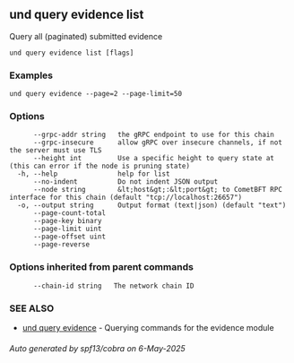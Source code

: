 ## und query evidence list

Query all (paginated) submitted evidence

```
und query evidence list [flags]
```

### Examples

```
und query evidence --page=2 --page-limit=50
```

### Options

```
      --grpc-addr string   the gRPC endpoint to use for this chain
      --grpc-insecure      allow gRPC over insecure channels, if not the server must use TLS
      --height int         Use a specific height to query state at (this can error if the node is pruning state)
  -h, --help               help for list
      --no-indent          Do not indent JSON output
      --node string        &lt;host&gt;:&lt;port&gt; to CometBFT RPC interface for this chain (default "tcp://localhost:26657")
  -o, --output string      Output format (text|json) (default "text")
      --page-count-total   
      --page-key binary    
      --page-limit uint    
      --page-offset uint   
      --page-reverse       
```

### Options inherited from parent commands

```
      --chain-id string   The network chain ID
```

### SEE ALSO

* [und query evidence](und_query_evidence.md)	 - Querying commands for the evidence module

###### Auto generated by spf13/cobra on 6-May-2025
